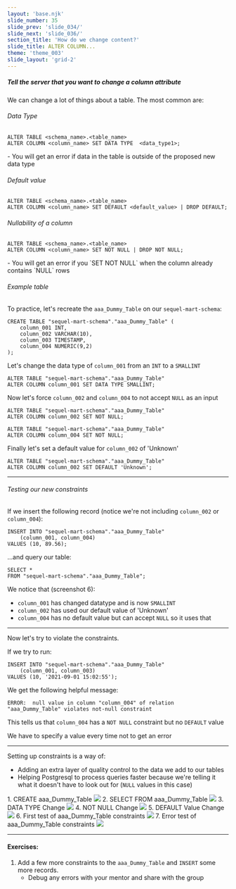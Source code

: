```yaml
---
layout: 'base.njk'
slide_number: 35
slide_prev: 'slide_034/'
slide_next: 'slide_036/'
section_title: 'How do we change content?'
slide_title: ALTER COLUMN...
theme: 'theme_003'
slide_layout: 'grid-2'
---
```


<section class="slide__text">

##### Tell the server that you want to change a column attribute

We can change a lot of things about a table. The most common are:

###### Data Type
```
ALTER TABLE <schema_name>.<table_name>
ALTER COLUMN <column_name> SET DATA TYPE  <data_type1>;
```
<div class="warning">- You will get an error if data in the table is outside of the proposed new data type</div>

###### Default value 
```
ALTER TABLE <schema_name>.<table_name>
ALTER COLUMN <column_name> SET DEFAULT <default_value> | DROP DEFAULT;
```

###### Nullability of a column
```
ALTER TABLE <schema_name>.<table_name>
ALTER COLUMN <column_name> SET NOT NULL | DROP NOT NULL;
```
<div class="warning">- You will get an error if you `SET NOT NULL` when the column already contains `NULL` rows</div>



###### Example table

To practice, let's recreate the `aaa_Dummy_Table` on our `sequel-mart-schema`: 

```
CREATE TABLE "sequel-mart-schema"."aaa_Dummy_Table" (
	column_001 INT,
	column_002 VARCHAR(10),
	column_003 TIMESTAMP,
	column_004 NUMERIC(9,2)
);
```

Let's change the data type of `column_001` from an `INT` to a `SMALLINT`

```
ALTER TABLE "sequel-mart-schema"."aaa_Dummy_Table"
ALTER COLUMN column_001 SET DATA TYPE SMALLINT;
```

Now let's force `column_002` and `column_004` to not accept `NULL` as an input
```
ALTER TABLE "sequel-mart-schema"."aaa_Dummy_Table"
ALTER COLUMN column_002 SET NOT NULL;

ALTER TABLE "sequel-mart-schema"."aaa_Dummy_Table"
ALTER COLUMN column_004 SET NOT NULL;
```

Finally let's set a default value for `column_002` of 'Unknown'
```
ALTER TABLE "sequel-mart-schema"."aaa_Dummy_Table"
ALTER COLUMN column_002 SET DEFAULT 'Unknown';
```

<hr/>

###### Testing our new constraints
If we insert the following record (notice we're not including `column_002` or `column_004`):
```
INSERT INTO "sequel-mart-schema"."aaa_Dummy_Table"
	(column_001, column_004)
VALUES (10, 89.56);
```

...and query our table:
```
SELECT *
FROM "sequel-mart-schema"."aaa_Dummy_Table";
```

We notice that (screenshot 6):
- `column_001` has changed datatype and is now `SMALLINT`
- `column_002` has used our default value of 'Unknown'
- `column_004` has no default value but can accept `NULL` so it uses that

<hr />

Now let's try to violate the constraints.

If we try to run:
```
INSERT INTO "sequel-mart-schema"."aaa_Dummy_Table"
	(column_001, column_003)
VALUES (10, '2021-09-01 15:02:55');
```

We get the following helpful message:
```
ERROR:  null value in column "column_004" of relation "aaa_Dummy_Table" violates not-null constraint
```

This tells us that `column_004` has a `NOT NULL` constraint but no `DEFAULT` value

We have to specify a value every time not to get an error

<hr/>

Setting up constraints is a way of:
- Adding an extra layer of quality control to the data we add to our tables
- Helping Postgresql to process queries faster because we're telling it what it doesn't have to look out for (`NULL` values in this case)

</section>

<section class="slide__images">
<caption>1. CREATE aaa_Dummy_Table</caption>
<img src="{{ '../../images/003_DROP_Dummy_Table_CREATE.png' | url }}" />
<caption>2. SELECT FROM aaa_Dummy_Table</caption>
<img src="{{ '../../images/003_DROP_Dummy_Table_SELECT.png' | url }}" />
<caption>3. DATA TYPE Change</caption>
<img src="{{ '../../images/003_ALTER_Dummy_Table_DATA_TYPE_SQL.png' | url }}" />
<caption>4. NOT NULL Change</caption>
<img src="{{ '../../images/003_ALTER_Dummy_Table_NOT_NULL_SQL.png' | url }}" />
<caption>5. DEFAULT Value Change</caption>
<img src="{{ '../../images/003_ALTER_Dummy_Table_DEFAULT_SQL.png' | url }}" />
<caption>6. First test of aaa_Dummy_Table constraints</caption>
<img src="{{ '../../images/003_ALTER_Dummy_Table_Test_1.png' | url }}" />
<caption>7. Error test of aaa_Dummy_Table constraints</caption>
<img src="{{ '../../images/003_ALTER_Dummy_Table_Test_2.png' | url }}" />



</section>

<section class="slide__exercises">

---

#### Exercises:
1. Add a few more constraints to the `aaa_Dummy_Table` and `INSERT` some more records.
    - Debug any errors with your mentor and share with the group


</section>